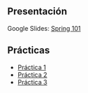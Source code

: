 ## Presentación

Google Slides: [Spring 101](https://docs.google.com/presentation/d/1zbZ4cVn43jmA0FV9Amxnx8Yf0BBmLnuXgz3ofb2Xc9I/edit#slide=id.p1)

## Prácticas

- [Práctica 1](https://drive.google.com/file/d/1_ArlkRUZZVIjtR3hUs94Y0KCBZ9zySfh/view?usp=drive_link)
- [Práctica 2](https://drive.google.com/file/d/1quE0YjZ8Mxe7pc_OI-codIMawetf6BaB/view?usp=drive_link)
- [Práctica 3](https://drive.google.com/file/d/1_ArlkRUZZVIjtR3hUs94Y0KCBZ9zySfh/view?usp=drive_link)